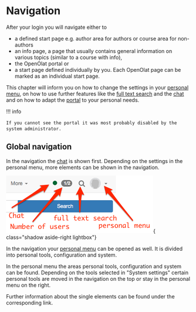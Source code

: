# Navigation

After your login you will navigate either to

* a defined start page e.g. author area for authors or course area for non-authors
* an info page, a page that usually contains general information on various topics (similar to a course with info),
* the OpenOlat portal or
* a start page defined individually by you. Each OpenOlat page can be marked as an individual start page.

This chapter will inform you on how to change the settings in your [personal menu](../personal_menu/Configuration.md), on how to use further features like the [full text search](Full_Text_Search.md) and the [chat](Chat.md) and on how to adapt the [portal](Portal_configuration.md) to your personal needs.

!!! info

    If you cannot see the portal it was most probably disabled by the system administrator.

## Global navigation

In the navigation the [chat](Chat.md) is shown first. Depending on the settings in the personal menu, more elements can be shown in the navigation.

![Navigation](assets/global_navigation.png){ class="shadow aside-right lightbox"}

In the navigation your [personal menu](../personal_menu/index.md) can be opened as well. It is divided into personal tools, configuration and system.

In the personal menu the areas personal tools, configuration and system can be found. Depending on the tools selected in "System settings" certain personal tools are moved in the navigation on the top or stay in the personal menu on the right.

Further information about the single elements can be found under the corresponding link.
